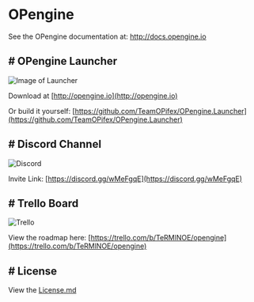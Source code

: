 # OPengine

See the OPengine documentation at: http://docs.opengine.io

## # OPengine Launcher
![Image of Launcher](http://i.imgur.com/wxRNclT.png)

Download at [http://opengine.io](http://opengine.io)

Or build it yourself: [https://github.com/TeamOPifex/OPengine.Launcher](https://github.com/TeamOPifex/OPengine.Launcher)

## # Discord Channel
![Discord](https://discordapp.com/assets/fc0b01fe10a0b8c602fb0106d8189d9b.png)

Invite Link: [https://discord.gg/wMeFgqE](https://discord.gg/wMeFgqE)

## # Trello Board
![Trello](http://i.imgur.com/LXoKnoF.png)

View the roadmap here: [https://trello.com/b/TeRMlNOE/opengine](https://trello.com/b/TeRMlNOE/opengine)

## # License
View the [License.md](https://github.com/TeamOPifex/OPengine/blob/master/License.md)
